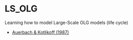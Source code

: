 # LS_OLG
Learning how to model Large-Scale OLG models (life cycle)

- [Auerbach & Kotlikoff (1987)](https://kotlikoff.net/wp-content/uploads/2019/03/Dynamic-Fiscal-Policy_1.pdf)
